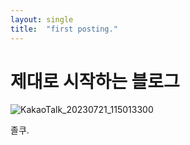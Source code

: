 ```yaml
---
layout: single
title:  "first posting."
---
```


# 제대로 시작하는 블로그

![KakaoTalk_20230721_115013300](C:\Users\82104\Desktop\KakaoTalk_20230725_013929115.jpg)

졸쿠.
